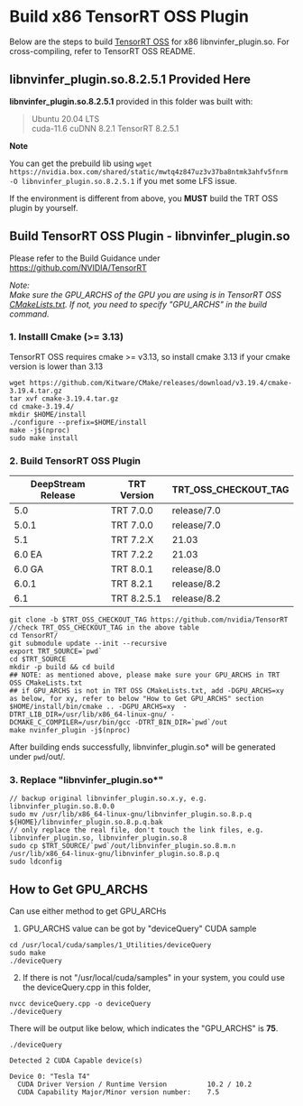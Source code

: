 # Build x86 TensorRT OSS Plugin

Below are the steps to build [TensorRT OSS](https://github.com/NVIDIA/TensorRT)  for x86 libnvinfer_plugin.so. For cross-compiling, refer to TensorRT OSS README.

## libnvinfer_plugin.so.8.2.5.1 Provided Here

 **libnvinfer_plugin.so.8.2.5.1** provided in this folder was built with:

> Ubuntu 20.04 LTS  
> cuda-11.6
> cuDNN 8.2.1
> TensorRT 8.2.5.1

**Note**

You can get the prebuild lib using `wget https://nvidia.box.com/shared/static/mwtq4z847uz3v37ba8ntmk3ahfv5fnrm -O libnvinfer_plugin.so.8.2.5.1` if you met some LFS issue.

If the environment is different from above, you **MUST** build the TRT OSS plugin by yourself. 

## Build TensorRT OSS Plugin - libnvinfer_plugin.so

Please refer to the Build Guidance under https://github.com/NVIDIA/TensorRT

*Note:*  
*Make sure the GPU_ARCHS of the GPU you are using is in TensorRT OSS [CMakeLists.txt](https://github.com/NVIDIA/TensorRT/blob/master/CMakeLists.txt#L84). If not, you need to specify "GPU_ARCHS" in the build command.*

### 1. Installl Cmake (>= 3.13)

TensorRT OSS requires cmake >= v3.13, so install cmake 3.13 if your cmake version is lower than 3.13

```
wget https://github.com/Kitware/CMake/releases/download/v3.19.4/cmake-3.19.4.tar.gz
tar xvf cmake-3.19.4.tar.gz
cd cmake-3.19.4/
mkdir $HOME/install
./configure --prefix=$HOME/install
make -j$(nproc)
sudo make install
```

### 2. Build TensorRT OSS Plugin
| DeepStream Release  | TRT Version     | TRT_OSS_CHECKOUT_TAG  |
| ------------------- | --------------- | --------------------- |
| 5.0                 | TRT 7.0.0       | release/7.0           |
| 5.0.1               | TRT 7.0.0       | release/7.0           |
| 5.1                 | TRT 7.2.X       | 21.03                 |
| 6.0 EA              | TRT 7.2.2       | 21.03                 |
| 6.0 GA              | TRT 8.0.1       | release/8.0           |
| 6.0.1               | TRT 8.2.1       | release/8.2           |
| 6.1                 | TRT 8.2.5.1     | release/8.2           |

```
git clone -b $TRT_OSS_CHECKOUT_TAG https://github.com/nvidia/TensorRT //check TRT_OSS_CHECKOUT_TAG in the above table
cd TensorRT/
git submodule update --init --recursive
export TRT_SOURCE=`pwd`
cd $TRT_SOURCE
mkdir -p build && cd build
## NOTE: as mentioned above, please make sure your GPU_ARCHS in TRT OSS CMakeLists.txt
## if GPU_ARCHS is not in TRT OSS CMakeLists.txt, add -DGPU_ARCHS=xy as below, for xy, refer to below "How to Get GPU_ARCHS" section
$HOME/install/bin/cmake .. -DGPU_ARCHS=xy  -DTRT_LIB_DIR=/usr/lib/x86_64-linux-gnu/ -DCMAKE_C_COMPILER=/usr/bin/gcc -DTRT_BIN_DIR=`pwd`/out
make nvinfer_plugin -j$(nproc)
```

After building ends successfully, libnvinfer_plugin.so* will be generated under `pwd`/out/.

### 3. Replace "libnvinfer_plugin.so*"

```
// backup original libnvinfer_plugin.so.x.y, e.g. libnvinfer_plugin.so.8.0.0
sudo mv /usr/lib/x86_64-linux-gnu/libnvinfer_plugin.so.8.p.q ${HOME}/libnvinfer_plugin.so.8.p.q.bak
// only replace the real file, don't touch the link files, e.g. libnvinfer_plugin.so, libnvinfer_plugin.so.8
sudo cp $TRT_SOURCE/`pwd`/out/libnvinfer_plugin.so.8.m.n  /usr/lib/x86_64-linux-gnu/libnvinfer_plugin.so.8.p.q
sudo ldconfig
```

## How to Get GPU_ARCHS

Can use either method to get GPU_ARCHs
1. GPU_ARCHS value can be got by "deviceQuery" CUDA sample 

```
cd /usr/local/cuda/samples/1_Utilities/deviceQuery
sudo make
./deviceQuery
```

2. If there is not "/usr/local/cuda/samples" in your system, you could use the deviceQuery.cpp in this folder,

```
nvcc deviceQuery.cpp -o deviceQuery
./deviceQuery
```

There will be output like below, which indicates the "GPU_ARCHS" is **75**.

```
./deviceQuery

Detected 2 CUDA Capable device(s)

Device 0: "Tesla T4"
  CUDA Driver Version / Runtime Version          10.2 / 10.2
  CUDA Capability Major/Minor version number:    7.5
```


